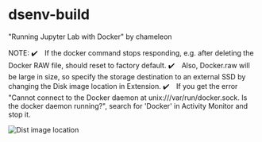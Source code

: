 # dsenv-build
"Running Jupyter Lab with Docker" by chameleon

NOTE: 
✔️　If the docker command stops responding, e.g. after deleting the Docker RAW file, should reset to factory default. 
✔️　Also, Docker.raw will be large in size, so specify the storage destination to an external SSD by changing the Disk image location in Extension.
✔️　If you get the error "Cannot connect to the Docker daemon at unix:///var/run/docker.sock. Is the docker daemon running?", search for 'Docker' in Activity Monitor and stop it.
      
![Dist image location](https://github.com/keita-sa/dsenv-build/assets/58361623/ee3d9f26-6102-4b7e-9da4-32f2b8eeeaa2)
